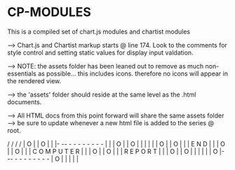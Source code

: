 # CP-MODULES

This is a compiled set of chart.js modules and chartist modules

--> Chart.js and Chartist markup starts @ line 174.  Look to the comments for style control and
setting static values for display input valdation.

--> NOTE: the assets folder has been leaned out to remove as much non-essentials as
possible... this includes icons. therefore no icons will appear in the rendered view.

--> the 'assets' folder should reside at the same level as the .html documents.

--> All HTML docs from this point forward will share the same assets folder --> be sure to update whenever a new html file is added to the series @ root.



/   /                     /   /
| O |                     | O |
|   |- -- - - - - - - - - |   |
| O |                     | O |
|   |                     |   |
| O |                     | O |
|   |   E N D             |   |
| O |                     | O |
|   |   C O M P U T E R   |   |
| O |                     | O |
|   |   R E P O R T       |   |
| O |                     | O |
|   |                     |   |
| O |- -- - - - - - - - - | O |
|   |                     |   |
